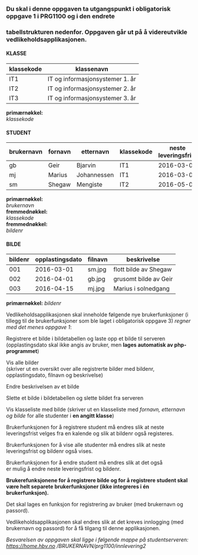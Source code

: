 ### Du skal i denne oppgaven ta utgangspunkt i obligatorisk oppgave 1 i PRG1100 og i den endrete
### tabellstrukturen nedenfor. Oppgaven går ut på å videreutvikle vedlikeholdsapplikasjonen.

#### KLASSE
| klassekode | klassenavn |
| --- | --- |
IT1 | IT og informasjonsystemer 1. år
IT2 | IT og informasjonsystemer 2. år
IT3 | IT og informasjonsystemer 3. år

**primærnøkkel:**  
*klassekode*  

#### STUDENT
brukernavn | fornavn | etternavn | klassekode | neste leveringsfrist | bildenr
--- | --- | --- | --- | --- | ---
gb | Geir | Bjarvin | IT1 | 2016-03-01 | 002
mj | Marius | Johannessen | IT1 | 2016-03-01 | 003
sm | Shegaw | Mengiste | IT2 | 2016-05-01 | 001

**primærnøkkel:**  
*brukernavn*  
**fremmednøkkel:**  
*klassekode*  
**fremmednøkkel:**  
*bildenr*  

#### BILDE
bildenr | opplastingsdato | filnavn | beskrivelse
--- | --- | --- | ---
001 | 2016-03-01 | sm.jpg | flott bilde av Shegaw
002 | 2016-04-01 | gb.jpg | grusomt bilde av Geir
003 | 2016-04-15 | mj.jpg | Marius i solnedgang

**primærnøkkel:**
*bildenr*

Vedlikeholdsapplikasjonen skal inneholde følgende nye brukerfunksjoner (i tillegg til de
brukerfunksjoner som ble laget i obligatorisk oppgave 3) *regner med det menes oppgave 1*:  

Registrere et bilde i bildetabellen og laste opp et bilde til serveren (opplastingsdato skal ikke
angis av bruker, men **lages automatisk av php-programmet**)  

Vis alle bilder  
(skriver ut en oversikt over alle registrerte bilder med bildenr, opplastingsdato, filnavn og beskrivelse)

Endre beskrivelsen av et bilde

Slette et bilde i bildetabellen og slette bildet fra serveren

Vis klasseliste med bilde (skriver ut en klasseliste med *fornavn, etternavn og bilde* for alle studenter i **en angitt klasse**)

Brukerfunksjonen for å registrere student må endres slik at neste leveringsfrist velges fra en kalende
og slik at bildenr også registeres.  

Brukerfunksjonen for å vise alle studenter må endres slik at neste
leveringsfrist og bildenr også vises.  

Brukerfunksjonen for å endre student må endres slik at det også  
er mulig å endre neste leveringsfrist og bildenr.  

**Brukerefunksjonene for å registrere bilde og for å
registrere student skal være helt separete brukerfunksjoner (ikke integreres i én brukerfunksjon).**

Det skal lages en funksjon for registrering av bruker (med brukernavn og passord).  

Vedlikeholdsapplikasjonen skal endres slik at det kreves innlogging (med brukernavn og passord) for
å få tilgang til denne applikasjonen.  


*Besvarelsen av oppgaven skal ligge i følgende mappe på studentserveren: https://home.hbv.no
/BRUKERNAVN/prg1100/innlevering2*
